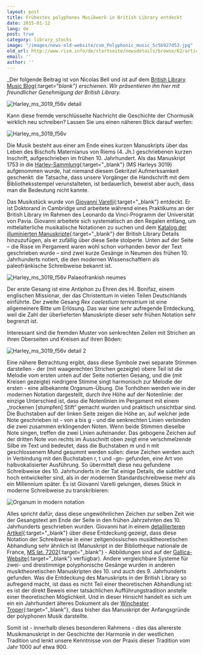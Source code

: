 ```yaml
---
layout: post
title: Frühestes polyphones Musikwerk in British Library entdeckt
date: 2015-01-12
lang: de
post: true
category: library_stocks
image: "/images/news-old-website/csm_Polyphonic_music_5c5b927d53.jpg"
old_url: http://www.rism.info/de/startseite/newsdetails/browse/62/article/64/earliest-polyphonic-music-discovered-in-british-library.html
email: ''
author: ''
---
```


_Der folgende Beitrag ist von Nicolas Bell und ist auf dem [British Library Music Blog](http://britishlibrary.typepad.co.uk/music/2014/12/earliest-polyphonic-music-discovered-in-british-library.html){:target="_blank"} erschienen. Wir präsentieren ihn hier mit freundlicher Genehmigung der British Library._

![Harley_ms_3019_f56v detail](http://britishlibrary.typepad.co.uk/.a/6a00d8341c464853ef01b8d0ac7683970c-pi)

Kann diese fremde verschlüsselte Nachricht die Geschichte der Chormusik wirklich neu schreiben? Lassen Sie uns einen näheren Blick darauf werfen:

![Harley_ms_3019_f56v](http://britishlibrary.typepad.co.uk/.a/6a00d8341c464853ef01b8d0ac4d70970c-pi)

Die Musik besteht aus einer am Ende eines kurzen Manuskripts über das Leben des Bischofs Maternianus von Riems (4. Jh.) geschriebenen kurzen Inschrift, aufgeschrieben im frühen 10. Jahrhundert. Als das Manuskript 1753 in die [Harley-Sammlung](http://www.bl.uk/reshelp/findhelprestype/manuscripts/harleymss/harleymss.html){:target="_blank"} (MS Harleys 3019) aufgenommen wurde, hat niemand diesem Gekritzel Aufmerksamkeit geschenkt: die Tatsache, dass unsere Vorgänger die Handschrift mit dem Bibliotheksstempel verunstalteten, ist bedauerlich, beweist aber auch, dass man die Bedeutung nicht kannte.

Das Musikstück wurde von [Giovanni Varelli](http://www.mus.cam.ac.uk/directory/giovanni-varelli){:target="_blank"} entdeckt. Er ist Doktorand in Cambridge und arbeitete während eines Praktikums an der British Library im Rahmen des Leonardo da Vinci-Programm der Universität von Pavia. Giovanni arbeitete sich systematisch an den Regalen entlang, um mittelalterliche musikalische Notationen zu suchen und dem [Katalog der illuminierten Manuskripte](http://www.bl.uk/catalogues/illuminatedmanuscripts/record.asp?MSID=4050&CollID=8&NStart=3019){:target="_blank"} der British Library Details hinzuzufügen, als er zufällig über diese Seite stolperte. Unten auf der Seite – die Risse im Pergament waren wohl schon vorhanden bevor der Text geschrieben wurde – sind zwei kurze Gesänge in Neumen des frühen 10. Jahrhunderts notiert, die den modernen Wissenschaftlern als paleofränkische Schreibweise bekannt ist.

![Harley_ms_3019_f56v Palaeofrankish neumes](http://a1.typepad.com/6a0163068f2bbe970d01b8d0ac7509970c-pi)

Der erste Gesang ist eine Antiphon zu Ehren des Hl. Bonifaz, einem englischen Missionar, der das Christentum in vielen Teilen Deutschlands einführte. Der zweite Gesang _Rex caelestium terrestrium_ ist eine allgemeinere Bitte um Erlösung. Das war eine sehr aufregende Entdeckung, weil die Zahl der überlieferten Manuskripte dieser sehr frühen Notation sehr begrenzt ist.

Interessant sind die fremden Muster von senkrechten Zeilen mit Strichen an ihren Oberseiten und Kreisen auf ihren Böden:

![Harley_ms_3019_f56v detail 2](http://britishlibrary.typepad.co.uk/.a/6a00d8341c464853ef01bb07c75ac0970d-pi)

Eine nähere Betrachtung ergibt, dass diese Symbole zwei separate Stimmen darstellen - der (mit waagerechten Strichen gezeigte) obere Teil ist die Melodie vom ersten unten auf der Seite notierten Gesang, und die (mit Kreisen gezeigte) niedrigere Stimme singt harmonisch zur Melodie der ersten - eine allbekannte Organum-Übung. Die Tonhöhen werden wie in der modernen Notation dargestellt, durch ihre Höhe auf der Notenlinie: der einzige Unterschied ist, dass die Notenlinien im Pergament mit einem „trockenen [stumpfen] Stift“ gemacht wurden und praktisch unsichtbar sind. Die Buchstaben auf der linken Seite zeigen die Höhe an, auf welcher jede Note geschrieben ist - von a bis g - und die senkrechten Linien verbinden die zwei zusammen erklingenden Noten. Wenn beide Stimmen dieselbe Note singen, treffen die zwei Linien aufeinander. Das gebogene Zeichen auf der dritten Note von rechts im Ausschnitt oben zeigt eine verschmelzende Silbe im Text und bedeutet, dass die Buchstaben m und n mit geschlossenem Mund gesummt werden sollen: diese Zeichen werden auch in Verbindung mit den Buchstaben r, t und -gn- gefunden, eine Art von halbvokalisierter Ausführung. So übermittelt diese neu gefundene Schreibweise des 10. Jahrhunderts in der Tat einige Details, die subtiler und hoch entwickelter sind, als in der modernen Standardschreibweise mehr als ein Millennium später. Es ist Giovanni Varelli gelungen, dieses Stück in moderne Schreibweise zu transkribieren:

![Organum in modern notation](http://britishlibrary.typepad.co.uk/.a/6a00d8341c464853ef01b8d0ac697b970c-pi)

Alles spricht dafür, dass diese ungewöhnlichen Zeichen zur selben Zeit wie der Gesangstext am Ende der Seite in den frühen Jahrzehnten des 10. Jahrhunderts geschrieben wurden. Giovanni hat in einem [detaillierteren Artikel](http://journals.cambridge.org/action/displayAbstract?aid=9017444){:target="_blank"} über diese Entdeckung gezeigt, dass diese Notation der Schreibweise in einer zeitgenössischen musiktheoretischen Abhandlung sehr ähnlich ist (Manuskript in der Bibliothèque nationale de France, [MS lat. 7202](http://gallica.bnf.fr/ark:/12148/btv1b8432473s/f119.image.r=7202.langEN){:target="_blank"} - Abbildungen sind auf der [Gallica-Website](http://gallica.bnf.fr/ark:/12148/btv1b8432473s/f119.image.r=7202.langEN){:target="_blank"} verfügbar). Andere vergleichbare Systeme für zwei- und dreistimmige polyphonische Gesänge wurden in anderen musiktheoretischen Manuskripten des 10. und auch des 9. Jahrhunderts gefunden. Was die Entdeckung des Manuskripts in der British Library so aufregend macht, ist dass es nicht Teil einer theoretischen Abhandlung ist: es ist der direkt Beweis einer tatsächlichen Aufführungstradition anstelle einer theoretischen Möglichkeit. Und in dieser Hinsicht handelt es sich um ein ein Jahrhundert älteres Dokument als der [Winchester Troper](http://parkerweb.stanford.edu/parker/actions/manuscript_description_long_display.do?ms_no=473){:target="_blank"}, dass bisher das Manuskript der Anfangsgründe der polyphonen Musik darstellte.

Somit ist - innerhalb dieses besonderen Rahmens - dies das allererste Musikmanuskript in der Geschichte der Harmonie in der westlichen Tradition und lenkt unsere Kenntnisse von der Praxis dieser Tradition vom Jahr 1000 auf etwa 900.

